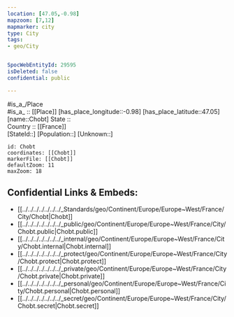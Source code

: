 ```yaml
---
location: [47.05,-0.98] 
mapzoom: [7,12] 
mapmarker: city 
type: City
tags:
- geo/City


SpocWebEntityId: 29595
isDeleted: false
confidential: public

---
```

#is_a_/Place  
#is_a_ :: [[Place]] 
[has_place_longitude::-0.98] 
[has_place_latitude::47.05] 
[name::Chobt] 
State ::  
Country :: [[France]]  
[StateId::] 
[Population::] 
[Unknown::] 


```leaflet
id: Chobt
coordinates: [[Chobt]] 
markerFile: [[Chobt]] 
defaultZoom: 11 
maxZoom: 18
```


## Confidential Links & Embeds: 
- [[../../../../../../../_Standards/geo/Continent/Europe/Europe~West/France/City/Chobt|Chobt]] 
- [[../../../../../../../_public/geo/Continent/Europe/Europe~West/France/City/Chobt.public|Chobt.public]] 
- [[../../../../../../../_internal/geo/Continent/Europe/Europe~West/France/City/Chobt.internal|Chobt.internal]] 
- [[../../../../../../../_protect/geo/Continent/Europe/Europe~West/France/City/Chobt.protect|Chobt.protect]] 
- [[../../../../../../../_private/geo/Continent/Europe/Europe~West/France/City/Chobt.private|Chobt.private]] 
- [[../../../../../../../_personal/geo/Continent/Europe/Europe~West/France/City/Chobt.personal|Chobt.personal]] 
- [[../../../../../../../_secret/geo/Continent/Europe/Europe~West/France/City/Chobt.secret|Chobt.secret]] 
